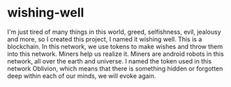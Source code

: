 # wishing-well

I'm just tired of many things in this world, greed, selfishness, evil, jealousy and more, so I created this project, I named it wishing well.
This is a blockchain. In this network, we use tokens to make wishes and throw them into this network. Miners help us realize it. Miners are android robots in this network, all over the earth and universe.
I named the token used in this network Oblivion, which means that there is something hidden or forgotten deep within each of our minds, we will evoke again.
